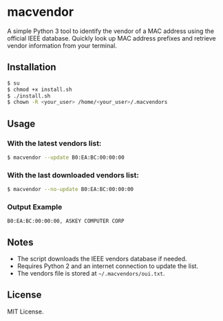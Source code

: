 # macvendor

A simple Python 3 tool to identify the vendor of a MAC address using the official IEEE database. Quickly look up MAC address prefixes and retrieve vendor information from your terminal.

## Installation

```sh
$ su
$ chmod +x install.sh
$ ./install.sh
$ chown -R <your_user> /home/<your_user>/.macvendors
```

## Usage

### With the latest vendors list:

```sh
$ macvendor --update B0:EA:BC:00:00:00
```

### With the last downloaded vendors list:

```sh
$ macvendor --no-update B0:EA:BC:00:00:00
```

### Output Example

```
B0:EA:BC:00:00:00, ASKEY COMPUTER CORP
```

## Notes

- The script downloads the IEEE vendors database if needed.
- Requires Python 2 and an internet connection to update the list.
- The vendors file is stored at `~/.macvendors/oui.txt`.

## License

MIT License.
